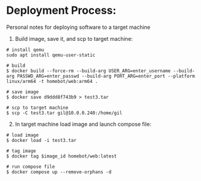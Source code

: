 # Deployment Process:
Personal notes for deploying software to a target machine

1. Build image, save it, and scp to target machine:

```
# install qemu
sudo apt install qemu-user-static

# build
$ docker build --force-rm --build-arg USER_ARG=enter_username --build-arg PASSWD_ARG=enter_passwd --build-arg PORT_ARG=enter_port --platform linux/arm64 -t homebot/web:arm64 .

# save image
$ docker save d9ddd8f743b9 > test3.tar

# scp to target machine
$ scp -C test3.tar gil@10.0.0.240:/home/gil
```

2. In target machine load image and launch compose file:

```
# load image
$ docker load -i test3.tar

# tag image
$ docker tag $image_id homebot/web:latest

# run compose file
$ docker compose up --remove-orphans -d
```
